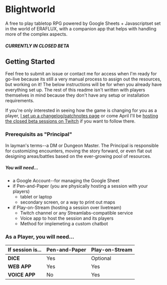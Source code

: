 # Blightworld
A free to play tabletop RPG powered by Google Sheets + Javascriptset set in the world of ERAFLUX, with a companion app that helps with handling more of the complex aspects.  

##### CURRENTLY IN CLOSED BETA

## Getting Started
Feel free to submit an issue or contact me for access when I'm ready for go-live because its still a very manual process to assign out the resources, but working on it!  The below instructions will be for when you already have everything set up.  The rest of this readme isn't written with players themselves in mind because they don't have any setup or installation requirements.  

If you're only interested in seeing how the game is changing for you as a player, [I set up a changelog/patchnotes page](https://blight.world) or come April I'll be [hosting the closed beta sessions on Twitch](https://www.twitch.tv/lotusware) if you want to follow there.

### Prerequisits as "Principal"
In layman's terms--a DM or Dungeon Master.  The Principal is responsible for customizing encounters, moving the story forward, or even flat out designing areas/battles based on the ever-growing pool of resources.

##### You will need...
* a Google Account--for managing the Google Sheet
* if Pen-and-Paper (you are physically hosting a session with your players)
  * tablet or laptop
  * secondary screen, or a way to print out maps
* if Play-on-Stream (hosting a session over livetream)
  * Twitch channel or any Streamlabs-compatible service
  * Voice app to host the session and its players
  * Method for implemeting a custom chatbot

### As a Player, you will need...

If session is... | Pen-and-Paper | Play-on-Stream
------------- | ----------------- | --------------
**DICE** | Yes | Optional
**WEB APP** | Yes | Yes
**VOICE APP** | No | Yes
